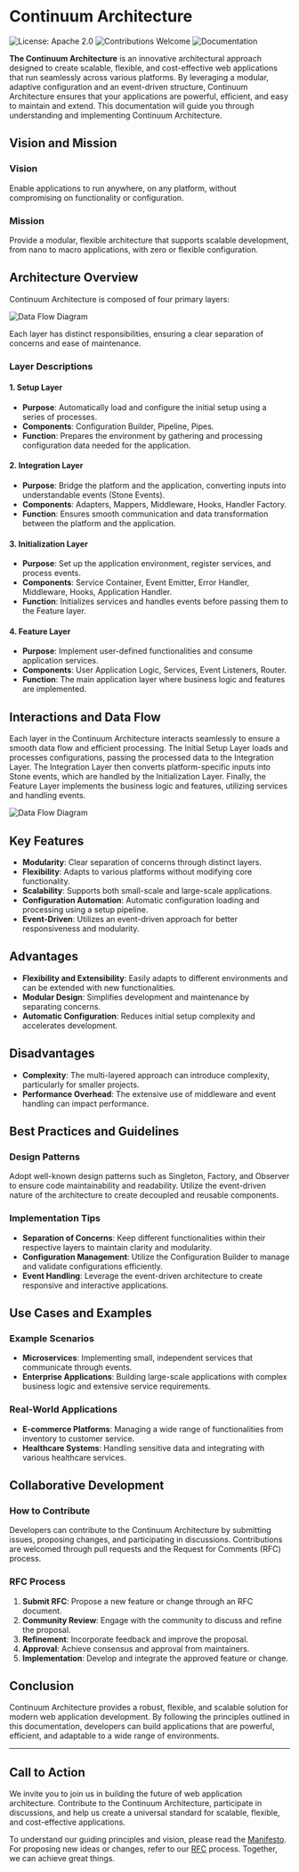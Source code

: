 # Continuum Architecture

![License: Apache 2.0](https://img.shields.io/badge/License-Apache%202.0-blue.svg)
![Contributions Welcome](https://img.shields.io/badge/contributions-welcome-brightgreen.svg)
![Documentation](https://img.shields.io/badge/docs-passing-brightgreen.svg)

**The Continuum Architecture** is an innovative architectural approach designed to create scalable, flexible, and cost-effective web applications that run seamlessly across various platforms. By leveraging a modular, adaptive configuration and an event-driven structure, Continuum Architecture ensures that your applications are powerful, efficient, and easy to maintain and extend. This documentation will guide you through understanding and implementing Continuum Architecture.

## Vision and Mission

### Vision

Enable applications to run anywhere, on any platform, without compromising on functionality or configuration.

### Mission

Provide a modular, flexible architecture that supports scalable development, from nano to macro applications, with zero or flexible configuration.

## Architecture Overview

Continuum Architecture is composed of four primary layers:

![Data Flow Diagram](layers.png)

Each layer has distinct responsibilities, ensuring a clear separation of concerns and ease of maintenance.

### Layer Descriptions

#### 1. Setup Layer

- **Purpose**: Automatically load and configure the initial setup using a series of processes.
- **Components**: Configuration Builder, Pipeline, Pipes.
- **Function**: Prepares the environment by gathering and processing configuration data needed for the application.

#### 2. Integration Layer

- **Purpose**: Bridge the platform and the application, converting inputs into understandable events (Stone Events).
- **Components**: Adapters, Mappers, Middleware, Hooks, Handler Factory.
- **Function**: Ensures smooth communication and data transformation between the platform and the application.

#### 3. Initialization Layer

- **Purpose**: Set up the application environment, register services, and process events.
- **Components**: Service Container, Event Emitter, Error Handler, Middleware, Hooks, Application Handler.
- **Function**: Initializes services and handles events before passing them to the Feature layer.

#### 4. Feature Layer

- **Purpose**: Implement user-defined functionalities and consume application services.
- **Components**: User Application Logic, Services, Event Listeners, Router.
- **Function**: The main application layer where business logic and features are implemented.

## Interactions and Data Flow

Each layer in the Continuum Architecture interacts seamlessly to ensure a smooth data flow and efficient processing. 
The Initial Setup Layer loads and processes configurations, passing the processed data to the Integration Layer. 
The Integration Layer then converts platform-specific inputs into Stone events, which are handled by the Initialization Layer. 
Finally, the Feature Layer implements the business logic and features, utilizing services and handling events.

![Data Flow Diagram](data-flow-diagram.png)

## Key Features

- **Modularity**: Clear separation of concerns through distinct layers.
- **Flexibility**: Adapts to various platforms without modifying core functionality.
- **Scalability**: Supports both small-scale and large-scale applications.
- **Configuration Automation**: Automatic configuration loading and processing using a setup pipeline.
- **Event-Driven**: Utilizes an event-driven approach for better responsiveness and modularity.

## Advantages

- **Flexibility and Extensibility**: Easily adapts to different environments and can be extended with new functionalities.
- **Modular Design**: Simplifies development and maintenance by separating concerns.
- **Automatic Configuration**: Reduces initial setup complexity and accelerates development.

## Disadvantages

- **Complexity**: The multi-layered approach can introduce complexity, particularly for smaller projects.
- **Performance Overhead**: The extensive use of middleware and event handling can impact performance.

## Best Practices and Guidelines

### Design Patterns

Adopt well-known design patterns such as Singleton, Factory, and Observer to ensure code maintainability and readability. Utilize the event-driven nature of the architecture to create decoupled and reusable components.

### Implementation Tips

- **Separation of Concerns**: Keep different functionalities within their respective layers to maintain clarity and modularity.
- **Configuration Management**: Utilize the Configuration Builder to manage and validate configurations efficiently.
- **Event Handling**: Leverage the event-driven architecture to create responsive and interactive applications.

## Use Cases and Examples

### Example Scenarios

- **Microservices**: Implementing small, independent services that communicate through events.
- **Enterprise Applications**: Building large-scale applications with complex business logic and extensive service requirements.

### Real-World Applications

- **E-commerce Platforms**: Managing a wide range of functionalities from inventory to customer service.
- **Healthcare Systems**: Handling sensitive data and integrating with various healthcare services.

## Collaborative Development

### How to Contribute

Developers can contribute to the Continuum Architecture by submitting issues, proposing changes, and participating in discussions. Contributions are welcomed through pull requests and the Request for Comments (RFC) process.

### RFC Process

1. **Submit RFC**: Propose a new feature or change through an RFC document.
2. **Community Review**: Engage with the community to discuss and refine the proposal.
3. **Refinement**: Incorporate feedback and improve the proposal.
4. **Approval**: Achieve consensus and approval from maintainers.
5. **Implementation**: Develop and integrate the approved feature or change.

## Conclusion

Continuum Architecture provides a robust, flexible, and scalable solution for modern web application development. By following the principles outlined in this documentation, developers can build applications that are powerful, efficient, and adaptable to a wide range of environments.

---

## Call to Action

We invite you to join us in building the future of web application architecture. Contribute to the Continuum Architecture, participate in discussions, and help us create a universal standard for scalable, flexible, and cost-effective applications.

To understand our guiding principles and vision, please read the [Manifesto](MANIFESTO.md). 
For proposing new ideas or changes, refer to our [RFC](rfcs/) process. Together, we can achieve great things.